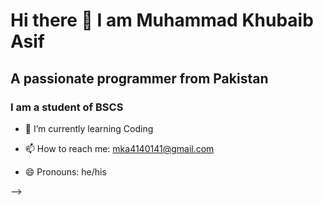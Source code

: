 # Hi there 👋 I am Muhammad Khubaib Asif
##         A passionate programmer from Pakistan
###           I am a student of BSCS





- 🌱 I’m currently learning Coding

  
- 📫 How to reach me: mka4140141@gmail.com
- 😄 Pronouns: he/his
  
-->
